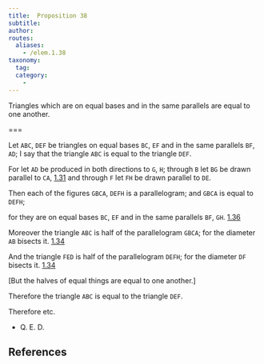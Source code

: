 ```yaml
---
title:  Proposition 38
subtitle:
author:
routes:
  aliases:
    - /elem.1.38
taxonomy:
  tag:
  category:
    -
---
```


Triangles which are on equal bases and in the same parallels are equal to one another.

===

Let `ABC`, `DEF` be triangles on equal bases `BC`, `EF` and in the same parallels `BF`, `AD`; I say that the triangle `ABC` is equal to the triangle `DEF`. 


For let `AD` be produced in both directions to `G`, `H`; through `B` let `BG` be drawn parallel to `CA`, [1.31] and through `F` let `FH` be drawn parallel to `DE`.


Then each of the figures `GBCA`, `DEFH` is a parallelogram; and `GBCA` is equal to `DEFH`; <pb n="334"/>


for they are on equal bases `BC`, `EF` and in the same parallels `BF`, `GH`. [1.36]


Moreover the triangle `ABC` is half of the parallelogram `GBCA`; for the diameter `AB` bisects it. [1.34]


And the triangle `FED` is half of the parallelogram `DEFH`; for the diameter `DF` bisects it. [1.34]


[But the halves of equal things are equal to one another.]


Therefore the triangle `ABC` is equal to the triangle `DEF`.


Therefore etc.

- Q. E. D.

## References


[1.31]: /elem.1.31 "Book 1 - Proposition 31"
[1.34]: /elem.1.34 "Book 1 - Proposition 34"
[1.36]: /elem.1.36 "Book 1 - Proposition 36"
